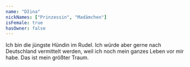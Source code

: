 ```yaml
---
name: "Džina"
nickNames: ["Prinzessin", "Madämchen"]
isFemale: true
hasOwner: false
---
```

Ich bin die jüngste Hündin im Rudel. Ich würde aber gerne nach Deutschland vermittelt werden, weil ich noch mein ganzes Leben vor mir habe. Das ist mein größter Traum.